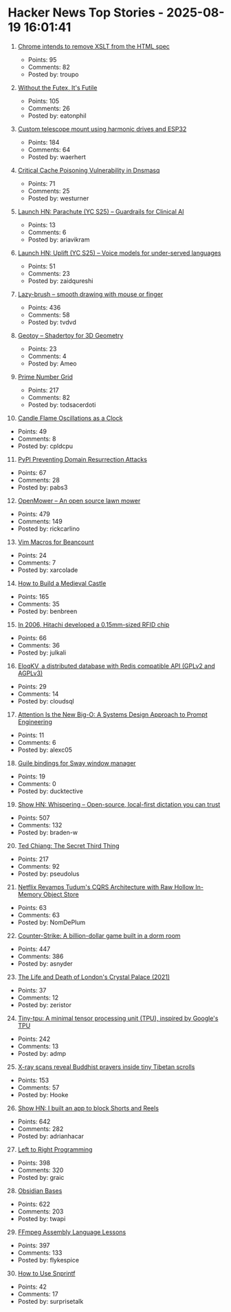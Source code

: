 # Hacker News Top Stories - 2025-08-19 16:01:41

1. [Chrome intends to remove XSLT from the HTML spec](https://github.com/whatwg/html/pull/11563)
   - Points: 95
   - Comments: 82
   - Posted by: troupo

2. [Without the Futex, It's Futile](https://h4x0r.org/futex/)
   - Points: 105
   - Comments: 26
   - Posted by: eatonphil

3. [Custom telescope mount using harmonic drives and ESP32](https://www.svendewaerhert.com/blog/telescope-mount/)
   - Points: 184
   - Comments: 64
   - Posted by: waerhert

4. [Critical Cache Poisoning Vulnerability in Dnsmasq](https://lists.thekelleys.org.uk/pipermail/dnsmasq-discuss/2025q3/018288.html)
   - Points: 71
   - Comments: 25
   - Posted by: westurner

5. [Launch HN: Parachute (YC S25) – Guardrails for Clinical AI](undefined)
   - Points: 13
   - Comments: 6
   - Posted by: ariavikram

6. [Launch HN: Uplift (YC S25) – Voice models for under-served languages](undefined)
   - Points: 51
   - Comments: 23
   - Posted by: zaidqureshi

7. [Lazy-brush – smooth drawing with mouse or finger](https://lazybrush.dulnan.net)
   - Points: 436
   - Comments: 58
   - Posted by: tvdvd

8. [Geotoy – Shadertoy for 3D Geometry](https://3d.ameo.design/geotoy)
   - Points: 23
   - Comments: 4
   - Posted by: Ameo

9. [Prime Number Grid](https://susam.net/primegrid.html)
   - Points: 217
   - Comments: 82
   - Posted by: todsacerdoti

10. [Candle Flame Oscillations as a Clock](https://cpldcpu.com/2025/08/13/candle-flame-oscillations-as-a-clock/)
   - Points: 49
   - Comments: 8
   - Posted by: cpldcpu

11. [PyPI Preventing Domain Resurrection Attacks](https://blog.pypi.org/posts/2025-08-18-preventing-domain-resurrections/)
   - Points: 67
   - Comments: 28
   - Posted by: pabs3

12. [OpenMower – An open source lawn mower](https://github.com/ClemensElflein/OpenMower)
   - Points: 479
   - Comments: 149
   - Posted by: rickcarlino

13. [Vim Macros for Beancount](https://tangled.sh/@adam.tngl.sh/vim-beancounting)
   - Points: 24
   - Comments: 7
   - Posted by: xarcolade

14. [How to Build a Medieval Castle](https://archaeology.org/issues/september-october-2025/features/how-to-build-a-medieval-castle/)
   - Points: 165
   - Comments: 35
   - Posted by: benbreen

15. [In 2006, Hitachi developed a 0.15mm-sized RFID chip](https://www.hitachi.com/New/cnews/060206.html)
   - Points: 66
   - Comments: 36
   - Posted by: julkali

16. [EloqKV, a distributed database with Redis compatible API (GPLv2 and AGPLv3)](https://github.com/eloqdata/eloqkv)
   - Points: 29
   - Comments: 14
   - Posted by: cloudsql

17. [Attention Is the New Big-O: A Systems Design Approach to Prompt Engineering](https://alexchesser.medium.com/attention-is-the-new-big-o-9c68e1ae9b27)
   - Points: 11
   - Comments: 6
   - Posted by: alexc05

18. [Guile bindings for Sway window manager](https://github.com/ebeem/guile-swayer)
   - Points: 19
   - Comments: 0
   - Posted by: ducktective

19. [Show HN: Whispering – Open-source, local-first dictation you can trust](https://github.com/epicenter-so/epicenter/tree/main/apps/whispering)
   - Points: 507
   - Comments: 132
   - Posted by: braden-w

20. [Ted Chiang: The Secret Third Thing](https://linch.substack.com/p/ted-chiang-review)
   - Points: 217
   - Comments: 92
   - Posted by: pseudolus

21. [Netflix Revamps Tudum's CQRS Architecture with Raw Hollow In-Memory Object Store](https://www.infoq.com/news/2025/08/netflix-tudum-cqrs-raw-hollow/)
   - Points: 63
   - Comments: 63
   - Posted by: NomDePlum

22. [Counter-Strike: A billion-dollar game built in a dorm room](https://www.nytimes.com/2025/08/18/arts/counter-strike-half-life-minh-le.html)
   - Points: 447
   - Comments: 386
   - Posted by: asnyder

23. [The Life and Death of London's Crystal Palace (2021)](https://heritagecalling.com/2021/11/29/picturing-the-crystal-palace/)
   - Points: 37
   - Comments: 12
   - Posted by: zeristor

24. [Tiny-tpu: A minimal tensor processing unit (TPU), inspired by Google's TPU](https://github.com/tiny-tpu-v2/tiny-tpu)
   - Points: 242
   - Comments: 13
   - Posted by: admp

25. [X-ray scans reveal Buddhist prayers inside tiny Tibetan scrolls](https://www.popsci.com/technology/tibetan-prayer-scroll-scans/)
   - Points: 153
   - Comments: 57
   - Posted by: Hooke

26. [Show HN: I built an app to block Shorts and Reels](https://scrollguard.app/)
   - Points: 642
   - Comments: 282
   - Posted by: adrianhacar

27. [Left to Right Programming](https://graic.net/p/left-to-right-programming)
   - Points: 398
   - Comments: 320
   - Posted by: graic

28. [Obsidian Bases](https://help.obsidian.md/bases)
   - Points: 622
   - Comments: 203
   - Posted by: twapi

29. [FFmpeg Assembly Language Lessons](https://github.com/FFmpeg/asm-lessons)
   - Points: 397
   - Comments: 133
   - Posted by: flykespice

30. [How to Use Snprintf](https://bernsteinbear.com/blog/snprintf/)
   - Points: 42
   - Comments: 17
   - Posted by: surprisetalk

